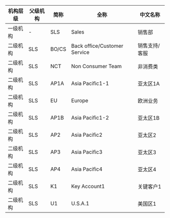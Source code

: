 |	机构层级	|	父级机构	|	简称	|	全称	|	中文名称	|
|---------|---------|------|------|--------|
|	一级机构	|	-	|	SLS	|	Sales	|	销售部	|
|	二级机构	|	SLS	|	BO/CS	|	Back office/Customer Service	|	销售支持/客服	|
|	二级机构	|	SLS	|	NCT	|	Non Consumer Team	|	非消费类	|
|	二级机构	|	SLS	|	AP1A	|	Asia Pacific1-1	|	亚太区1A	|
|	二级机构	|	SLS	|	EU	|	Europe	|	欧洲业务	|
|	二级机构	|	SLS	|	AP1B	|	Asia Pacific1-2	|	亚太区1B	|
|	二级机构	|	SLS	|	AP2	|	Asia Pacific2	|	亚太区2	|
|	二级机构	|	SLS	|	AP3	|	Asia Pacific3	|	亚太区3	|
|	二级机构	|	SLS	|	AP4	|	Asia Pacific4	|	亚太区4	|
|	二级机构	|	SLS	|	K1	|	Key Account1	|	关键客户1	|
|	二级机构	|	SLS	|	U1	|	U.S.A.1	|	美国区1	|